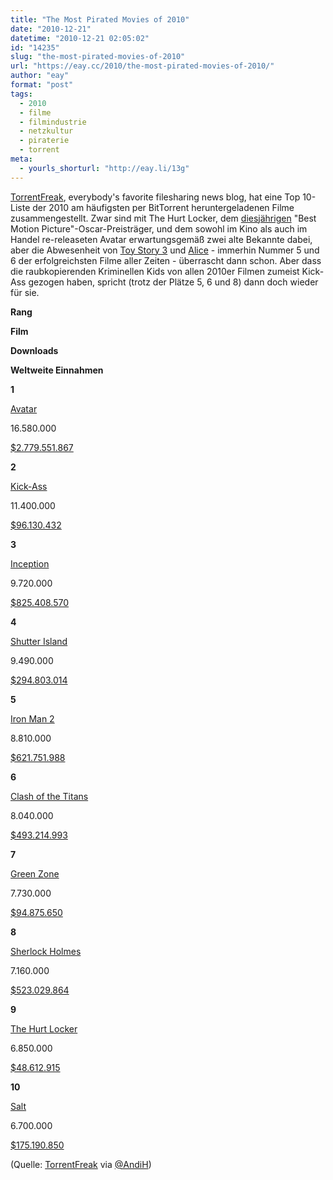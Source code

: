 ```yaml
---
title: "The Most Pirated Movies of 2010"
date: "2010-12-21"
datetime: "2010-12-21 02:05:02"
id: "14235"
slug: "the-most-pirated-movies-of-2010"
url: "https://eay.cc/2010/the-most-pirated-movies-of-2010/"
author: "eay"
format: "post"
tags:
  - 2010
  - filme
  - filmindustrie
  - netzkultur
  - piraterie
  - torrent
meta:
  - yourls_shorturl: "http://eay.li/13g"
---
```


[TorrentFreak](http://torrentfreak.com/avatar-crowned-the-most-pirated-movie-of-2010-101220/), everybody's favorite filesharing news blog, hat eine Top 10-Liste der 2010 am häufigsten per BitTorrent heruntergeladenen Filme zusammengestellt. Zwar sind mit The Hurt Locker, dem [diesjährigen](//eay.cc/2010/stand-der-dinge-2/) "Best Motion Picture"-Oscar-Preisträger, und dem sowohl im Kino als auch im Handel re-releaseten Avatar erwartungsgemäß zwei alte Bekannte dabei, aber die Abwesenheit von [Toy Story 3](//eay.cc/2010/review-rundumschlag-11/) und [Alice](//eay.cc/2010/review-rundumschlag-9-teil-1/) - immerhin Nummer 5 und 6 der erfolgreichsten Filme aller Zeiten - überrascht dann schon. Aber dass die raubkopierenden Kriminellen Kids von allen 2010er Filmen zumeist Kick-Ass gezogen haben, spricht (trotz der Plätze 5, 6 und 8) dann doch wieder für sie.

**Rang**

**Film**

**Downloads**

**Weltweite Einnahmen**

**1**

[Avatar](//eay.cc/2009/review-avatar-aufbruch-nach-pandora/)

16.580.000

[$2.779.551.867](http://boxofficemojo.com/movies/?id=avatar.htm)

**2**

[Kick-Ass](//eay.cc/2010/review-rundumschlag-9-teil-2/)

11.400.000

[$96.130.432](http://boxofficemojo.com/movies/?id=kickass.htm)

**3**

[Inception](//eay.cc/2010/review-rundumschlag-11/)

9.720.000

[$825.408.570](http://boxofficemojo.com/movies/?id=inception.htm)

**4**

[Shutter Island](//eay.cc/2010/review-rundumschlag-9-teil-1/)

9.490.000

[$294.803.014](http://www.boxofficemojo.com/movies/?id=shutterisland.htm)

**5**

[Iron Man 2](http://www.imdb.com/title/tt1228705/)

8.810.000

[$621.751.988](http://www.boxofficemojo.com/movies/?id=ironman2.htm)

**6**

[Clash of the Titans](http://www.imdb.com/title/tt0800320/)

8.040.000

[$493.214.993](http://www.boxofficemojo.com/movies/?id=clashofthetitans10.htm)

**7**

[Green Zone](//eay.cc/2010/review-rundumschlag-9-teil-1/)

7.730.000

[$94.875.650](http://www.boxofficemojo.com/movies/?id=greenzone.htm)

**8**

[Sherlock Holmes](//eay.cc/2010/review-rundumschlag-8/)

7.160.000

[$523.029.864](http://www.boxofficemojo.com/movies/?id=sherlockholmes.htm)

**9**

[The Hurt Locker](http://www.imdb.com/title/tt0887912/)

6.850.000

[$48.612.915](http://www.boxofficemojo.com/movies/?id=hurtlocker.htm)

**10**

[Salt](//eay.cc/2010/review-rundumschlag-11/)

6.700.000

[$175.190.850](http://boxofficemojo.com/movies/?id=salt10.htm)

(Quelle: [TorrentFreak](http://torrentfreak.com/avatar-crowned-the-most-pirated-movie-of-2010-101220/) via [@AndiH](http://twitter.com/AndiH/status/16994862335266816))
